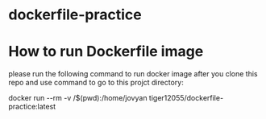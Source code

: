 # dockerfile-practice


# How to run Dockerfile image
please run the following command to run docker image after you clone this repo and use command to go to this projct directory:

docker run --rm -v /$(pwd):/home/jovyan tiger12055/dockerfile-practice:latest
